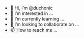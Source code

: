 - 👋 Hi, I’m @duchonic
- 👀 I’m interested in ...
- 🌱 I’m currently learning ...
- 💞️ I’m looking to collaborate on ...
- 📫 How to reach me ...

<!---
duchonic/duchonic is a ✨ special ✨ repository because its `README.md` (this file) appears on your GitHub profile.
You can click the Preview link to take a look at your changes.
--->
